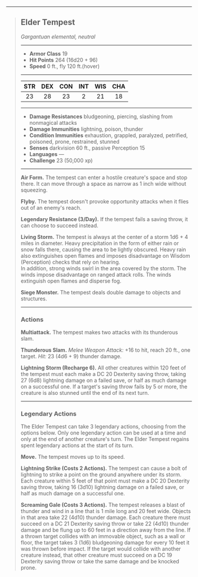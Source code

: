 ***
> ## Elder Tempest
> *Gargantuan elemental, neutral*
> 
> ***
> 
> - **Armor Class** 19
> - **Hit Points** 264 (16d20 + 96)
> - **Speed** 0 ft., fly 120 ft.(hover)
> 
> ***
> 
> |STR|DEX|CON|INT|WIS|CHA|
> |:---:|:---:|:---:|:---:|:---:|:---:|
> |23|28|23|2|21|18|
> 
> ***
> 
> - **Damage Resistances** bludgeoning, piercing, slashing from nonmagical attacks
> - **Damage Immunities** lightning, poison, thunder
> - **Condition Immunities** exhaustion, grappled, paralyzed, petrified, poisoned, prone, restrained, stunned
> - **Senses** darkvision 60 ft., passive Perception 15
> - **Languages** —
> - **Challenge** 23 (50,000 xp)
> 
> ***
> 
> **Air Form.** The tempest can enter a hostile creature's space and stop there. It can move through a space as narrow as 1 inch wide without squeezing.
> 
> **Flyby.** The tempest doesn't provoke opportunity attacks when it flies out of an enemy's reach.
> 
> **Legendary Resistance (3/Day).** If the tempest fails a saving throw, it can choose to succeed instead.
> 
> **Living Storm.** The tempest is always at the center of a storm 1d6 + 4 miles in diameter. Heavy precipitation in the form of either rain or snow falls there, causing the area to be lightly obscured. Heavy rain also extinguishes open flames and imposes disadvantage on Wisdom (Perception) checks that rely on hearing.  
> In addition, strong winds swirl in the area covered by the storm. The winds impose disadvantage on ranged attack rolls. The winds extinguish open flames and disperse fog.
> 
> **Siege Monster.** The tempest deals double damage to objects and structures.
> 
> ***
> 
> ### Actions
> **Multiattack.** The tempest makes two attacks with its thunderous slam.
> 
> **Thunderous Slam.** *Melee Weapon Attack:* +16 to hit, reach 20 ft., one target. *Hit:* 23 (4d6 + 9) thunder damage.
> 
> **Lightning Storm (Recharge 6).** All other creatures within 120 feet of the tempest must each make a DC 20 Dexterity saving throw, taking 27 (6d8) lightning damage on a failed save, or half as much damage on a successful one. If a target's saving throw fails by 5 or more, the creature is also stunned until the end of its next turn.
> 
> ***
> 
> ### Legendary Actions
> The Elder Tempest can take 3 legendary actions, choosing from the options below. Only one legendary action can be used at a time and only at the end of another creature's turn. The Elder Tempest regains spent legendary actions at the start of its turn.
> 
> **Move.** The tempest moves up to its speed.
> 
> **Lightning Strike (Costs 2 Actions).** The tempest can cause a bolt of lightning to strike a point on the ground anywhere under its storm. Each creature within 5 feet of that point must make a DC 20 Dexterity saving throw, taking 16 (3d10) lightning damage on a failed save, or half as much damage on a successful one.
> 
> **Screaming Gale (Costs 3 Actions).** The tempest releases a blast of thunder and wind in a line that is 1 mile long and 20 feet wide. Objects in that area take 22 (4d10) thunder damage. Each creature there must succeed on a DC 21 Dexterity saving throw or take 22 (4d10) thunder damage and be flung up to 60 feet in a direction away from the line. If a thrown target collides with an immovable object, such as a wall or floor, the target takes 3 (1d6) bludgeoning damage for every 10 feet it was thrown before impact. If the target would collide with another creature instead, that other creature must succeed on a DC 19 Dexterity saving throw or take the same damage and be knocked prone.